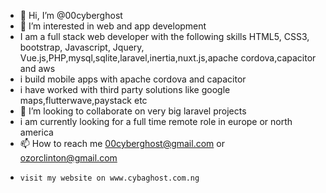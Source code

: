 - 👋 Hi, I’m @00cyberghost
- 👀 I’m interested in web and app development
- I am a full stack web developer with the following skills HTML5, CSS3, bootstrap, Javascript, Jquery, Vue.js,PHP,mysql,sqlite,laravel,inertia,nuxt.js,apache cordova,capacitor and aws
- i build mobile apps with apache cordova and capacitor
- i have worked with third party solutions like google maps,flutterwave,paystack etc
- 💞️ I’m looking to collaborate on very big laravel projects
- i am currently looking for a full time remote role in europe or north america
- 📫 How to reach me 00cyberghost@gmail.com or ozorclinton@gmail.com
-     visit my website on www.cybaghost.com.ng
<!---
00cyberghost/00cyberghost is a ✨ special ✨ repository because its `README.md` (this file) appears on your GitHub profile.
You can click the Preview link to take a look at your changes.
--->
